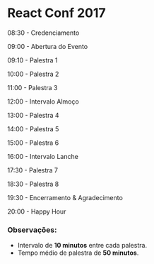 # React Conf 2017

08:30 - Credenciamento

09:00 - Abertura do Evento

09:10 - Palestra 1

10:00 - Palestra 2

11:00 - Palestra 3

12:00 - Intervalo Almoço

13:00 - Palestra 4

14:00 - Palestra 5

15:00 - Palestra 6

16:00 - Intervalo Lanche

17:30 - Palestra 7

18:30 - Palestra 8

19:30 - Encerramento & Agradecimento

20:00 - Happy Hour

### Observações:

* Intervalo de **10 minutos** entre cada palestra. 
* Tempo médio de palestra de **50 minutos**.